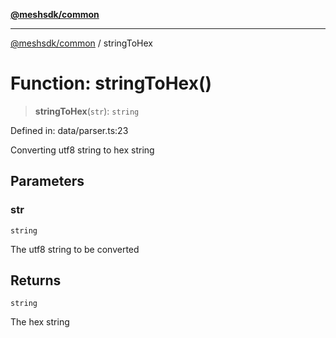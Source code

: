 [**@meshsdk/common**](../README.md)

***

[@meshsdk/common](../globals.md) / stringToHex

# Function: stringToHex()

> **stringToHex**(`str`): `string`

Defined in: data/parser.ts:23

Converting utf8 string to hex string

## Parameters

### str

`string`

The utf8 string to be converted

## Returns

`string`

The hex string
